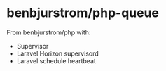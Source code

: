 # benbjurstrom/php-queue
From benbjurstrom/php with:
- Supervisor
- Laravel Horizon supervisord
- Laravel schedule heartbeat

